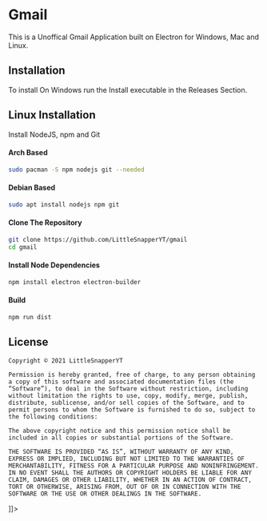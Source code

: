 # Gmail
This is a Unoffical Gmail Application built on Electron for Windows, Mac and Linux.
## Installation
To install On Windows run the Install executable in the Releases Section.
## Linux Installation
Install NodeJS, npm and Git
#### Arch Based
```bash
sudo pacman -S npm nodejs git --needed
```
#### Debian Based
```bash
sudo apt install nodejs npm git
```
#### Clone The Repository
```bash
git clone https://github.com/LittleSnapperYT/gmail
cd gmail
```
#### Install Node Dependencies
```bash
npm install electron electron-builder
```
#### Build
```bash
npm run dist
```
## License
```text
Copyright © 2021 LittleSnapperYT

Permission is hereby granted, free of charge, to any person obtaining a copy of this software and associated documentation files (the “Software”), to deal in the Software without restriction, including without limitation the rights to use, copy, modify, merge, publish, distribute, sublicense, and/or sell copies of the Software, and to permit persons to whom the Software is furnished to do so, subject to the following conditions:

The above copyright notice and this permission notice shall be included in all copies or substantial portions of the Software.

THE SOFTWARE IS PROVIDED “AS IS”, WITHOUT WARRANTY OF ANY KIND, EXPRESS OR IMPLIED, INCLUDING BUT NOT LIMITED TO THE WARRANTIES OF MERCHANTABILITY, FITNESS FOR A PARTICULAR PURPOSE AND NONINFRINGEMENT. IN NO EVENT SHALL THE AUTHORS OR COPYRIGHT HOLDERS BE LIABLE FOR ANY CLAIM, DAMAGES OR OTHER LIABILITY, WHETHER IN AN ACTION OF CONTRACT, TORT OR OTHERWISE, ARISING FROM, OUT OF OR IN CONNECTION WITH THE SOFTWARE OR THE USE OR OTHER DEALINGS IN THE SOFTWARE.
```
]]></content>
